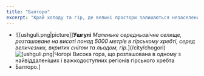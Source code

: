 ```yaml
---
title: "Балторо"
excerpt: "Край холоду та гір, де великі простори залишаються незаселеними, а суворі ландшафти визначають життя його мешканців. Тут знаходиться центр світової гвардії та найбільш охороняється в’язниця, що приховує найнебезпечніших злочинців."
---
```

- ![[ushguli.png|picture]]**Ушгулі** *Маленьке середньовічне селище, розташоване на висоті понад 5000 метрів в гірському хребті, серед величезних, вкритих снігом та льодом, гір.*](/city/chogori)
- ![[ushguli.png|**Чогорі** *Висока гора, що розташована в одному з найвіддаленіших і важкодоступних регіонів гірського хребта Балторо.*]](/city/ushguli)
